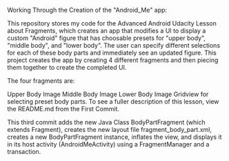 Working Through the Creation of the "Android_Me" app:

This repository stores my code for the Advanced Android Udacity Lesson about Fragments, which creates an app that modifies a UI to display a custom "Android" figure that has choosable presets for "upper body", "middle body", and "lower body". The user can specify different selections for each of these body parts and immediately see an updated figure. This project creates the app by creating 4 different fragments and then piecing them together to create the completed UI.

The four fragments are:

Upper Body Image
Middle Body Image
Lower Body Image
Gridview for selecting preset body parts.
To see a fuller description of this lesson, view the README.md from the First Commit.

This third commit adds the new Java Class BodyPartFragment (which extends Fragment), creates the new layout file fragment_body_part.xml, creates a new BodyPartFragment instance, inflates the view, and displays it in its host activity (AndroidMeActivity) using a FragmentManager and a transaction.
